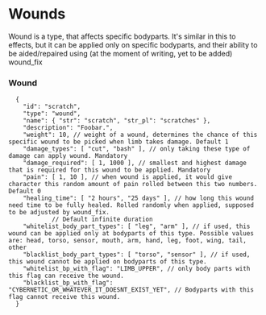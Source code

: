 # Wounds

Wound is a type, that affects specific bodyparts. It's similar in this to effects, but it can be applied only on specific bodyparts, and their ability to be aided/repaired using (at the moment of writing, yet to be added) wound_fix

### Wound

```jsonc
  {
    "id": "scratch",
    "type": "wound",
    "name": { "str": "scratch", "str_pl": "scratches" },
    "description": "Foobar.",
    "weight": 10, // weight of a wound, determines the chance of this specific wound to be picked when limb takes damage. Default 1
    "damage_types": [ "cut", "bash" ], // only taking these type of damage can apply wound. Mandatory
    "damage_required": [ 1, 1000 ], // smallest and highest damage that is required for this wound to be applied. Mandatory
    "pain": [ 1, 10 ], // when wound is applied, it would give character this random amount of pain rolled between this two numbers. Default 0
    "healing_time": [ "2 hours", "25 days" ], // how long this wound need time to be fully healed. Rolled randomly when applied, supposed to be adjusted by wound_fix.
            // Default infinite duration
    "whitelist_body_part_types": [ "leg", "arm" ], // if used, this wound can be applied only at bodyparts of this type. Possible values are: head, torso, sensor, mouth, arm, hand, leg, foot, wing, tail, other
    "blacklist_body_part_types": [ "torso", "sensor" ], // if used, this wound cannot be applied on bodyparts of this type.
    "whitelist_bp_with_flag": "LIMB_UPPER", // only body parts with this flag can receive the wound.
    "blacklist_bp_with_flag": "CYBERNETIC_OR_WHATEVER_IT_DOESNT_EXIST_YET", // Bodyparts with this flag cannot receive this wound.
  }
```

